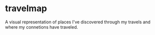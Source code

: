 # travelmap
A visual representation of places I've discovered through my travels and where my connetions have traveled.
